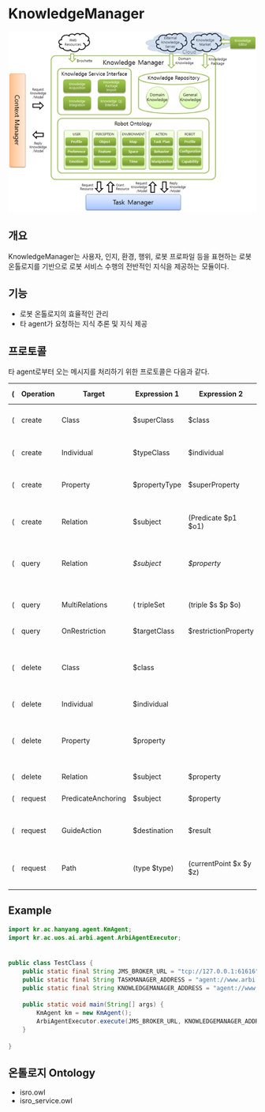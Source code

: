 # KnowledgeManager
![ARBI Framework 내의 KnowledgeManager 도식](./km_structure.png)

## 개요
KnowledgeManager는 사용자, 인지, 환경, 행위, 로봇 프로파일 등을 표현하는 로봇 온톨로지를 기반으로 로봇 서비스 수행의 전반적인 지식을 제공하는 모듈이다.



## 기능
* 로봇 온톨로지의 효율적인 관리
* 타 agent가 요청하는 지식 추론 및 지식 제공



## 프로토콜

타 agent로부터 오는 메시지를 처리하기 위한 프로토콜은 다음과 같다.

|(|Operation|Target|Expression 1|Expression 2|Expression 3|Expression 4|Expression 5|)|Description|
|-|-|-|-|-|-|-|-|-|-|
|(|create|Class|$superClass|$class||||)|온톨로지에 새로운 클래스 생성|
|(|create|Individual|$typeClass|$individual||||)|온톨로지에 새로운 인디비주얼 생성|
|(|create|Property|$propertyType|$superProperty|$property|$domain|$range|)|온톨로지에 새로운 프로퍼티 생성|
|(|create|Relation|$subject|(Predicate $p1 $o1)|(Predicate $p2 $o2)|...||)|온톨로지에 새로운 관계 트리플(S - P - O) 생성|
|(|query|Relation|*$subject*|*$property*|*$object*|||)|$s, $p, $o 중 1개 또는 2개의 정보 필요|
|(|query|MultiRelations|( tripleSet|(triple $s $p $o)|... )|$result||)|조인되어있는 질의를 처리해주는 프로토콜|
|(|query|OnRestriction|$targetClass|$restrictionProperty|$restrictionObject|$result||)||
|(|delete|Class|$class|||||)|삭제하려는 클래스에 하위클래스가 존재하면 삭제불가 메시지 반환|
|(|delete|Individual|$individual|||||)||
|(|delete|Property|$property|||||)|삭제하려는 프로퍼티의 usage가 존재하면 삭제불가 메시지 반환|
|(|delete|Relation|$subject|$property|$object|||)||
|(|request|PredicateAnchoring|$subject|$property|$object|||)|자연어 용어를 온톨로지 용어로 매핑|
|(|request|GuideAction|$destination|$result||||)|목적지에 대한 안내 행동 요청|
|(|request|Path|(type $type)|(currentPoint $x $y $z)|$departure|$destination||)|현재좌표로부터 목적지까지의 이동경로|



## Example

```java
import kr.ac.hanyang.agent.KmAgent;
import kr.ac.uos.ai.arbi.agent.ArbiAgentExecutor;


public class TestClass {
	public static final String JMS_BROKER_URL = "tcp://127.0.0.1:61616";
	public static final String TASKMANAGER_ADDRESS = "agent://www.arbi.com/taskManager";
	public static final String KNOWLEDGEMANAGER_ADDRESS = "agent://www.arbi.com/knowledgeManager";
	
	public static void main(String[] args) {
		KmAgent km = new KmAgent();
		ArbiAgentExecutor.execute(JMS_BROKER_URL, KNOWLEDGEMANAGER_ADDRESS, km);
	}

}
```



## 온톨로지 Ontology

* isro.owl
* isro_service.owl
